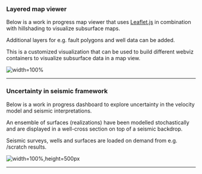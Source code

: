 
### Layered map viewer
Below is a work in progress map viewer that uses [Leaflet.js](https://leafletjs.com) in combination with hillshading to visualize subsurface maps. 

Additional layers for e.g. fault polygons and well data can be added.

This is a customized visualization that can be used to build different webviz containers to visualize subsurface
data in a map view.

![width=100%](./leaflet.gif "Layered map container")

---

### Uncertainty in seismic framework

Below is a work in progress dashboard to explore uncertainty in the velocity model and seismic interpretations.

An ensemble of surfaces (realizations) have been modelled stochastically and are displayed in a well-cross section on top of a seismic backdrop.

Seismic surveys, wells and surfaces are loaded on demand from e.g. /scratch results.

![width=100%,height=500px](./seismic.gif "Seismic intersection container")

---

<br/>

<br/><br/>





